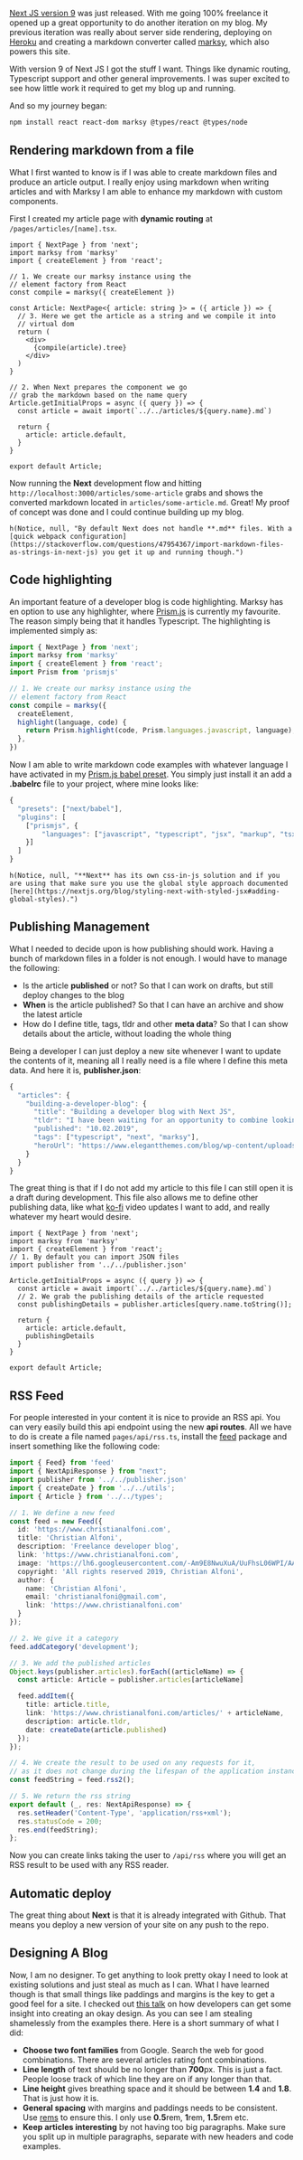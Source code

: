 [Next JS version 9]() was just released. With me going 100% freelance it opened up a great opportunity to do another iteration on my blog. My previous iteration was really about server side rendering, deploying on [Heroku]() and creating a markdown converter called [marksy](), which also powers this site. 

With version 9 of Next JS I got the stuff I want. Things like dynamic routing, Typescript support and other general improvements. I was super excited to see how little work it required to get my blog up and running.

And so my journey began:

```sh
npm install react react-dom marksy @types/react @types/node 
```

## Rendering markdown from a file

What I first wanted to know is if I was able to create markdown files and produce an article output. I really enjoy using markdown when writing articles and with Marksy I am able to enhance my markdown with custom components.

First I created my article page with **dynamic routing** at `/pages/articles/[name].tsx`.

```tsx
import { NextPage } from 'next';
import marksy from 'marksy'
import { createElement } from 'react';

// 1. We create our marksy instance using the
// element factory from React
const compile = marksy({ createElement })
```

```tsx
const Article: NextPage<{ article: string }> = ({ article }) => {
  // 3. Here we get the article as a string and we compile it into
  // virtual dom
  return (
    <div>
      {compile(article).tree}
    </div>
  )
}
```

```tsx
// 2. When Next prepares the component we go
// grab the markdown based on the name query
Article.getInitialProps = async ({ query }) => {
  const article = await import(`../../articles/${query.name}.md`)

  return {
    article: article.default,
  }
}

export default Article;
```

Now running the **Next** development flow and hitting `http://localhost:3000/articles/some-article` grabs and shows the converted markdown located in `articles/some-article.md`. Great! My proof of concept was done and I could continue building up my blog.

```marksy
h(Notice, null, "By default Next does not handle **.md** files. With a [quick webpack configuration](https://stackoverflow.com/questions/47954367/import-markdown-files-as-strings-in-next-js) you get it up and running though.")
```

## Code highlighting

An important feature of a developer blog is code highlighting. Marksy has en option to use any highlighter, where [Prism.js](https://prismjs.com/) is currently my favourite. The reason simply being that it handles Typescript. The highlighting is implemented simply as:

```ts
import { NextPage } from 'next';
import marksy from 'marksy'
import { createElement } from 'react';
import Prism from 'prismjs'

// 1. We create our marksy instance using the
// element factory from React
const compile = marksy({
  createElement,
  highlight(language, code) { 
    return Prism.highlight(code, Prism.languages.javascript, language);
  },
})
```

Now I am able to write markdown code examples with whatever language I have activated in my [Prism.js babel preset](https://www.npmjs.com/package/babel-plugin-prismjs). You simply just install it an add a **.babelrc** file to your project, where mine looks like:

```js
{
  "presets": ["next/babel"],
  "plugins": [
    ["prismjs", {
        "languages": ["javascript", "typescript", "jsx", "markup", "tsx"],
    }]
  ]
}
```

```marksy
h(Notice, null, "**Next** has its own css-in-js solution and if you are using that make sure you use the global style approach documented [here](https://nextjs.org/blog/styling-next-with-styled-jsx#adding-global-styles).")
```

## Publishing Management

What I needed to decide upon is how publishing should work. Having a bunch of markdown files in a folder is not enough. I would have to manage the following:

- Is the article **published** or not? So that I can work on drafts, but still deploy changes to the blog
- **When** is the article published? So that I can have an archive and show the latest article
- How do I define title, tags, tldr and other **meta data**? So that I can show details about the article, without loading the whole thing

Being a developer I can just deploy a new site whenever I want to update the contents of it, meaning all I really need is a file where I define this meta data. And here it is, **publisher.json**:

```ts
{
  "articles": {
    "building-a-developer-blog": {
      "title": "Building a developer blog with Next JS",
      "tldr": "I have been waiting for an opportunity to combine looking into new technology and building a new blog. Next JS version 9 was this opportunity. Let me tell you about it!",
      "published": "10.02.2019",
      "tags": ["typescript", "next", "marksy"],
      "heroUrl": "https://www.elegantthemes.com/blog/wp-content/uploads/2019/04/000-Comment-Your-Code.png"
    }
  }
}
```

The great thing is that if I do not add my article to this file I can still open it is a draft during development. This file also allows me to define other publishing data, like what [ko-fi](https://www.ko-fi.com/christianalfoni) video updates I want to add, and really whatever my heart would desire.

```tsx
import { NextPage } from 'next';
import marksy from 'marksy'
import { createElement } from 'react';
// 1. By default you can import JSON files
import publisher from '../../publisher.json'
```

```tsx
Article.getInitialProps = async ({ query }) => {
  const article = await import(`../../articles/${query.name}.md`)
  // 2. We grab the publishing details of the article requested
  const publishingDetails = publisher.articles[query.name.toString()];

  return {
    article: article.default,
    publishingDetails
  }
}

export default Article;
```

## RSS Feed

For people interested in your content it is nice to provide an RSS api. You can very easily build this api endpoint using the new **api routes**. All we have to do is create a file named `pages/api/rss.ts`, install the [feed](https://www.npmjs.com/package/feed) package and insert something like the following code:

```ts
import { Feed} from 'feed'
import { NextApiResponse } from "next";
import publisher from '../../publisher.json'
import { createDate } from '../../utils';
import { Article } from '../../types';

// 1. We define a new feed
const feed = new Feed({
  id: 'https://www.christianalfoni.com',
  title: 'Christian Alfoni',
  description: 'Freelance developer blog',
  link: 'https://www.christianalfoni.com',
  image: 'https://lh6.googleusercontent.com/-Am9E8NwuXuA/UuFhsL06WPI/AAAAAAAAAUo/etKU6VGmdW4/s250-no/me.jpg',
  copyright: 'All rights reserved 2019, Christian Alfoni',
  author: {
    name: 'Christian Alfoni',
    email: 'christianalfoni@gmail.com',
    link: 'https://www.christianalfoni.com'
  }
});

// 2. We give it a category
feed.addCategory('development');

// 3. We add the published articles
Object.keys(publisher.articles).forEach((articleName) => {
  const article: Article = publisher.articles[articleName]

  feed.addItem({
    title: article.title,
    link: 'https://www.christianalfoni.com/articles/' + articleName,
    description: article.tldr,
    date: createDate(article.published)
  });
});

// 4. We create the result to be used on any requests for it,
// as it does not change during the lifespan of the application instance
const feedString = feed.rss2();

// 5. We return the rss string
export default (_, res: NextApiResponse) => {
  res.setHeader('Content-Type', 'application/rss+xml');
  res.statusCode = 200;
  res.end(feedString);
};

```

Now you can create links taking the user to `/api/rss` where you will get an RSS result to be used with any RSS reader.

## Automatic deploy

The great thing about **Next** is that it is already integrated with Github. That means you deploy a new version of your site on any push to the repo. 

## Designing A Blog

Now, I am no designer. To get anything to look pretty okay I need to look at existing solutions and just steal as much as I can. What I have learned though is that small things like paddings and margins is the key to get a good feel for a site. I checked out [this talk](https://www.youtube.com/watch?v=F4G2i4eS7x0&t=554s) on how developers can get some insight into creating an okay design. As you can see I am stealing shamelessly from the examples there. Here is a short summary of what I did:

- **Choose two font families** from Google. Search the web for good combinations. There are several articles rating font combinations.
- **Line length** of text should be no longer than **700**px. This is just a fact. People loose track of which line they are on if any longer than that.
- **Line height** gives breathing space and it should be between **1.4** and **1.8**. That is just how it is.
- **General spacing** with margins and paddings needs to be consistent. Use [rems]() to ensure this. I only use **0.5**rem, **1**rem, **1.5**rem etc. 
- **Keep articles interesting** by not having too big paragraphs. Make sure you split up in multiple paragraphs, separate with new headers and code examples. 

